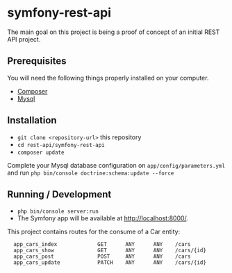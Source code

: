 symfony-rest-api
================

The main goal on this project is being a proof of concept of an initial REST API project.

## Prerequisites

You will need the following things properly installed on your computer.

* [Composer](https://getcomposer.org)
* [Mysql](https://www.mysql.com)

## Installation

* `git clone <repository-url>` this repository
* `cd rest-api/symfony-rest-api`
* `composer update`

Complete your Mysql database configuration on `app/config/parameters.yml` and run `php bin/console doctrine:schema:update --force`


## Running / Development

* `php bin/console server:run`
* The Symfony app will be available at [http://localhost:8000/](http://localhost:8000/).

This project contains routes for the consume of a Car entity: 
```
  app_cars_index             GET      ANY      ANY    /cars                              
  app_cars_show              GET      ANY      ANY    /cars/{id}                         
  app_cars_post              POST     ANY      ANY    /cars                              
  app_cars_update            PATCH    ANY      ANY    /cars/{id}                         
```
